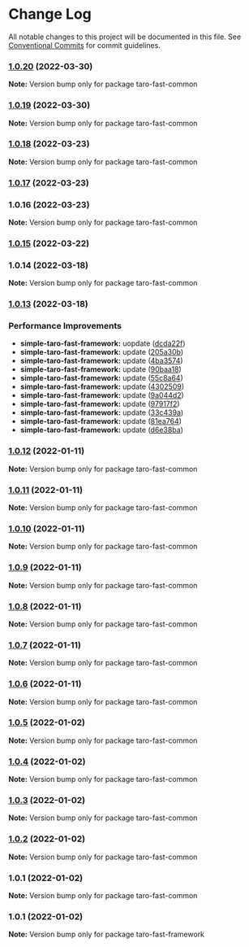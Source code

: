 # Change Log

All notable changes to this project will be documented in this file.
See [Conventional Commits](https://conventionalcommits.org) for commit guidelines.

### [1.0.20](https://github.com/kityandhero/taro-fast-framework/compare/taro-fast-common@1.0.19...taro-fast-common@1.0.20) (2022-03-30)

**Note:** Version bump only for package taro-fast-common





### [1.0.19](https://github.com/kityandhero/taro-fast-framework/compare/taro-fast-common@1.0.18...taro-fast-common@1.0.19) (2022-03-30)

**Note:** Version bump only for package taro-fast-common





### [1.0.18](https://github.com/kityandhero/taro-fast-framework/compare/taro-fast-common@1.0.17...taro-fast-common@1.0.18) (2022-03-23)

**Note:** Version bump only for package taro-fast-common





### [1.0.17](https://github.com/kityandhero/taro-fast-framework/compare/taro-fast-common@1.0.15...taro-fast-common@1.0.17) (2022-03-23)

### 1.0.16 (2022-03-23)

**Note:** Version bump only for package taro-fast-common





### [1.0.15](https://github.com/kityandhero/taro-fast-framework/compare/taro-fast-common@1.0.13...taro-fast-common@1.0.15) (2022-03-22)

### 1.0.14 (2022-03-18)

**Note:** Version bump only for package taro-fast-common





### [1.0.13](https://github.com/kityandhero/taro-fast-framework/compare/taro-fast-common@1.0.12...taro-fast-common@1.0.13) (2022-03-18)


### Performance Improvements

* **simple-taro-fast-framework:** uopdate ([dcda22f](https://github.com/kityandhero/taro-fast-framework/commit/dcda22fd0c8d0cf6919f5e58784607676691daaa))
* **simple-taro-fast-framework:** update ([205a30b](https://github.com/kityandhero/taro-fast-framework/commit/205a30b569e5daf12f439e31cfc0d4d07726d539))
* **simple-taro-fast-framework:** update ([4ba3574](https://github.com/kityandhero/taro-fast-framework/commit/4ba35749dbd3422f88ce2bac86d43599ca64356a))
* **simple-taro-fast-framework:** update ([90baa18](https://github.com/kityandhero/taro-fast-framework/commit/90baa187443d852b46af91a58a055c0066315a73))
* **simple-taro-fast-framework:** update ([55c8a64](https://github.com/kityandhero/taro-fast-framework/commit/55c8a6407645c11ef3e480e4d52d5a4832675062))
* **simple-taro-fast-framework:** update ([4302509](https://github.com/kityandhero/taro-fast-framework/commit/4302509e4da74e60043ebcb61b8bc7f10950e439))
* **simple-taro-fast-framework:** update ([9a044d2](https://github.com/kityandhero/taro-fast-framework/commit/9a044d2444ce7327f1bf3e7b52ccd0c89cebbc57))
* **simple-taro-fast-framework:** update ([97917f2](https://github.com/kityandhero/taro-fast-framework/commit/97917f2f080382a2efd73a28f23e3377f4687ac2))
* **simple-taro-fast-framework:** update ([33c439a](https://github.com/kityandhero/taro-fast-framework/commit/33c439a27d6d09bc790650305850235eff265924))
* **simple-taro-fast-framework:** update ([81ea764](https://github.com/kityandhero/taro-fast-framework/commit/81ea76475017451d400aa4e9f179feddd45e3266))
* **simple-taro-fast-framework:** update ([d6e38ba](https://github.com/kityandhero/taro-fast-framework/commit/d6e38ba2a96d59b9a99d4cc620d1ca71b67874c0))




### [1.0.12](https://github.com/kityandhero/taro-fast-framework/compare/taro-fast-common@1.0.11...taro-fast-common@1.0.12) (2022-01-11)

**Note:** Version bump only for package taro-fast-common





### [1.0.11](https://github.com/kityandhero/taro-fast-framework/compare/taro-fast-common@1.0.10...taro-fast-common@1.0.11) (2022-01-11)

**Note:** Version bump only for package taro-fast-common





### [1.0.10](https://github.com/kityandhero/taro-fast-framework/compare/taro-fast-common@1.0.9...taro-fast-common@1.0.10) (2022-01-11)

**Note:** Version bump only for package taro-fast-common





### [1.0.9](https://github.com/kityandhero/taro-fast-framework/compare/taro-fast-common@1.0.8...taro-fast-common@1.0.9) (2022-01-11)

**Note:** Version bump only for package taro-fast-common





### [1.0.8](https://github.com/kityandhero/taro-fast-framework/compare/taro-fast-common@1.0.7...taro-fast-common@1.0.8) (2022-01-11)

**Note:** Version bump only for package taro-fast-common





### [1.0.7](https://github.com/kityandhero/taro-fast-framework/compare/taro-fast-common@1.0.6...taro-fast-common@1.0.7) (2022-01-11)

**Note:** Version bump only for package taro-fast-common





### [1.0.6](https://github.com/kityandhero/taro-fast-framework/compare/taro-fast-common@1.0.5...taro-fast-common@1.0.6) (2022-01-11)

**Note:** Version bump only for package taro-fast-common





### [1.0.5](https://github.com/kityandhero/taro-fast-framework/compare/taro-fast-common@1.0.4...taro-fast-common@1.0.5) (2022-01-02)

**Note:** Version bump only for package taro-fast-common





### [1.0.4](https://github.com/kityandhero/taro-fast-framework/compare/taro-fast-common@1.0.3...taro-fast-common@1.0.4) (2022-01-02)

**Note:** Version bump only for package taro-fast-common





### [1.0.3](https://github.com/kityandhero/taro-fast-framework/compare/taro-fast-common@1.0.2...taro-fast-common@1.0.3) (2022-01-02)

**Note:** Version bump only for package taro-fast-common





### [1.0.2](https://github.com/kityandhero/taro-fast-framework/compare/taro-fast-common@1.0.1...taro-fast-common@1.0.2) (2022-01-02)

**Note:** Version bump only for package taro-fast-common





### 1.0.1 (2022-01-02)

**Note:** Version bump only for package taro-fast-common





### 1.0.1 (2022-01-02)

**Note:** Version bump only for package taro-fast-framework
